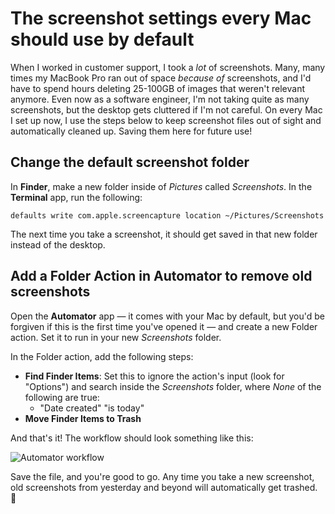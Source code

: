 # The screenshot settings every Mac should use by default

When I worked in customer support, I took a _lot_ of screenshots. Many, many times my MacBook Pro ran out of space _because of_ screenshots, and I'd have to spend hours deleting 25-100GB of images that weren't relevant anymore. Even now as a software engineer, I'm not taking quite as many screenshots, but the desktop gets cluttered if I'm not careful. On every Mac I set up now, I use the steps below to keep screenshot files out of sight and automatically cleaned up. Saving them here for future use!

## Change the default screenshot folder

In **Finder**, make a new folder inside of _Pictures_ called _Screenshots_. In the **Terminal** app, run the following:

```
defaults write com.apple.screencapture location ~/Pictures/Screenshots
```

The next time you take a screenshot, it should get saved in that new folder instead of the desktop.

## Add a Folder Action in Automator to remove old screenshots

Open the **Automator** app — it comes with your Mac by default, but you'd be forgiven if this is the first time you've opened it — and create a new Folder action. Set it to run in your new _Screenshots_ folder.

In the Folder action, add the following steps:

- **Find Finder Items**: Set this to ignore the action's input (look for "Options") and search inside the _Screenshots_ folder, where _None_ of the following are true:
	- "Date created" "is today"
- **Move Finder Items to Trash**

And that's it! The workflow should look something like this:

![Automator workflow](https://blog.atylerrobertson.com/files/1707927135006-508082588.png)

Save the file, and you're good to go. Any time you take a new screenshot, old screenshots from yesterday and beyond will automatically get trashed. 🚮